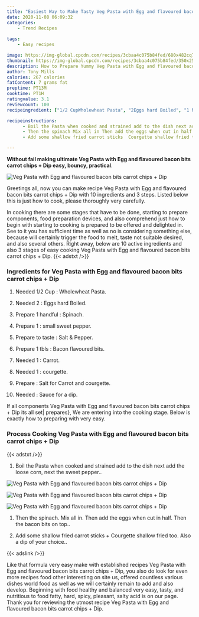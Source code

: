 ```yaml
---
title: "Easiest Way to Make Tasty Veg Pasta with Egg and flavoured bacon bits carrot chips  Dip"
date: 2020-11-08 06:09:32
categories:
    - Trend Recipes
    
tags:
    - Easy recipes

image: https://img-global.cpcdn.com/recipes/3cbaa4c075b84fed/680x482cq70/veg-pasta-with-egg-and-flavoured-bacon-bits-carrot-chips-dip-recipe-main-photo.jpg
thumbnail: https://img-global.cpcdn.com/recipes/3cbaa4c075b84fed/350x250cq70/veg-pasta-with-egg-and-flavoured-bacon-bits-carrot-chips-dip-recipe-main-photo.jpg
description: How to Prepare Yummy Veg Pasta with Egg and flavoured bacon bits carrot chips  Dip with 10 ingredients and 3 stages of easy cooking.
author: Tony Mills
calories: 267 calories
fatContent: 7 grams fat
preptime: PT13M
cooktime: PT1H
ratingvalue: 3.1
reviewcount: 100
recipeingredient: ["1/2 CupWholewheat Pasta", "2Eggs hard Boiled", "1 handfulSpinach", "1small sweet pepper", "to tasteSalt  Pepper", "1 tblsBacon flavoured bits", "1Carrot", "1courgette", "Salt for Carrot and courgette", "Sauce for a dip"]

recipeinstructions: 
      - Boil the Pasta when cooked and strained add to the dish next add the loose corn next the sweet pepper 
      - Then the spinach Mix all in Then add the eggs when cut in half Then the bacon bits on top 
      - Add some shallow fried carrot sticks  Courgette shallow fried too Also a dip of your choice

---
```




**Without fail making ultimate Veg Pasta with Egg and flavoured bacon bits carrot chips + Dip easy, bouncy, practical**. 


![Veg Pasta with Egg and flavoured bacon bits carrot chips + Dip](https://img-global.cpcdn.com/recipes/3cbaa4c075b84fed/680x482cq70/veg-pasta-with-egg-and-flavoured-bacon-bits-carrot-chips-dip-recipe-main-photo.jpg "Veg Pasta with Egg and flavoured bacon bits carrot chips + Dip")




Greetings all, now you can make recipe Veg Pasta with Egg and flavoured bacon bits carrot chips + Dip with 10 ingredients and 3 steps. Listed below this is just how to cook, please thoroughly very carefully.

In cooking there are some stages that have to be done, starting to prepare components, food preparation devices, and also comprehend just how to begin with starting to cooking is prepared to be offered and delighted in. See to it you has sufficient time as well as no is considering something else, because will certainly trigger the food to melt, taste not suitable desired, and also several others. Right away, below are 10 active ingredients and also 3 stages of easy cooking Veg Pasta with Egg and flavoured bacon bits carrot chips + Dip.
{{< adstxt />}}

### Ingredients for Veg Pasta with Egg and flavoured bacon bits carrot chips + Dip


1. Needed 1/2 Cup : Wholewheat Pasta.

1. Needed 2 : Eggs hard Boiled.

1. Prepare 1 handful : Spinach.

1. Prepare 1 : small sweet pepper.

1. Prepare to taste : Salt &amp; Pepper.

1. Prepare 1 tbls : Bacon flavoured bits.

1. Needed 1 : Carrot.

1. Needed 1 : courgette.

1. Prepare  : Salt for Carrot and courgette.

1. Needed  : Sauce for a dip.



If all components Veg Pasta with Egg and flavoured bacon bits carrot chips + Dip its all set| prepares}, We are entering into the cooking stage. Below is exactly how to preparing with very easy.

### Process Cooking Veg Pasta with Egg and flavoured bacon bits carrot chips + Dip

{{< adstxt />}}


1. Boil the Pasta when cooked and strained add to the dish next add the loose corn, next the sweet pepper..



![Veg Pasta with Egg and flavoured bacon bits carrot chips + Dip](https://img-global.cpcdn.com/steps/7731b1f7c3753d01/160x128cq70/veg-pasta-with-egg-and-flavoured-bacon-bits-carrot-chips-dip-recipe-step-1-photo.jpg" "Veg Pasta with Egg and flavoured bacon bits carrot chips + Dip")

![Veg Pasta with Egg and flavoured bacon bits carrot chips + Dip](https://img-global.cpcdn.com/steps/d982013d256574aa/160x128cq70/veg-pasta-with-egg-and-flavoured-bacon-bits-carrot-chips-dip-recipe-step-1-photo.jpg" "Veg Pasta with Egg and flavoured bacon bits carrot chips + Dip")

![Veg Pasta with Egg and flavoured bacon bits carrot chips + Dip](https://img-global.cpcdn.com/steps/1abcbc351eaf4b85/160x128cq70/veg-pasta-with-egg-and-flavoured-bacon-bits-carrot-chips-dip-recipe-step-1-photo.jpg" "Veg Pasta with Egg and flavoured bacon bits carrot chips + Dip")



1. Then the spinach. Mix all in. Then add the eggs when cut in half. Then the bacon bits on top..



1. Add some shallow fried carrot sticks + Courgette shallow fried too. Also a dip of your choice..





{{< adslink />}}

Like that formula very easy make with established recipes Veg Pasta with Egg and flavoured bacon bits carrot chips + Dip, you also do look for even more recipes food other interesting on site us, offered countless various dishes world food as well as we will certainly remain to add and also develop. Beginning with food healthy and balanced very easy, tasty, and nutritious to food fatty, hard, spicy, pleasant, salty acid is on our page. Thank you for reviewing the utmost recipe Veg Pasta with Egg and flavoured bacon bits carrot chips + Dip.
